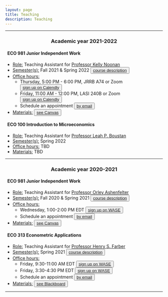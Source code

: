```yaml
---
layout: page
title: Teaching
description: Teaching
---
```


<hr />

### <center>Academic year 2021-2022</center>

#### &nbsp; ECO 981 Junior Independent Work
* <u>Role:</u> Teaching Assistant for <a href="https://economics.princeton.edu/people/">Professor Kelly Noonan</a>
* <u>Semester(s):</u> Fall 2021 & Spring 2022 <button type="button" class="btn btn-xs btn-default"><a href="https://economics.princeton.edu/undergraduate-program/independent-work/junior-independent-work/">course description</a></button>
* <u>Office hours:</u> 
  - Thursday, 5:00 PM - 6:00 PM, JRRB A74 or Zoom <button type="button" class="btn btn-xs btn-default"><a href="https://calendly.com/christine-cai/eco-981-ai-office-hours">sign up on Calendly</a></button>
  - Friday, 11:00 AM - 12:00 PM, LASI 240B or Zoom <button type="button" class="btn btn-xs btn-default"><a href="https://calendly.com/christine-cai/eco-981-ai-office-hours">sign up on Calendly</a></button>
  - Schedule an appointment <button type="button" class="btn btn-xs btn-default"><a href="mailto:christine.cai@princeton.edu">by email</a></button>
* <u>Materials:</u> <button type="button" class="btn btn-xs btn-default"><a href="https://princeton.instructure.com/courses/5014">see Canvas</a></button>
  
#### &nbsp; ECO 100 Introduction to Microeconomics
* <u>Role:</u> Teaching Assistant for <a href="https://scholar.princeton.edu/lboustan/home">Professor Leah P. Boustan</a>
* <u>Semester(s):</u> Spring 2022
* <u>Office hours:</u> TBD
* <u>Materials:</u> TBD

<hr />

### <center>Academic year 2020-2021</center>

#### &nbsp; ECO 981 Junior Independent Work
* <u>Role:</u> Teaching Assistant for <a href="https://irs.princeton.edu/people/orley-c-ashenfelter">Professor Orley Ashenfelter</a>
* <u>Semester(s):</u> Fall 2020 & Spring 2021 <button type="button" class="btn btn-xs btn-default"><a href="https://economics.princeton.edu/undergraduate-program/independent-work/junior-independent-work/">course description</a></button>
* <u>Office hours:</u> 
  - Wednesday, 1:00-2:00 PM EDT <button type="button" class="btn btn-xs btn-default"><a href="https://wase.princeton.edu">sign up on WASE</a></button>
  - Schedule an appointment <button type="button" class="btn btn-xs btn-default"><a href="mailto:christine.cai@princeton.edu">by email</a></button>
* <u>Materials:</u> <button type="button" class="btn btn-xs btn-default"><a href="https://princeton.instructure.com/groups/1110/pages">see Canvas</a></button>

#### &nbsp; ECO 313 Econometric Applications
* <u>Role:</u> Teaching Assistant for <a href="https://irs.princeton.edu/people/henry-farber">Professor Henry S. Farber</a>
* <u>Semester(s):</u> Spring 2021 <button type="button" class="btn btn-xs btn-default"><a href="https://registrar.princeton.edu/course-offerings/course-details?term=1214&courseid=001395">course description</a></button>
* <u>Office hours:</u>
  - Friday, 9:30-11:00 AM EDT <button type="button" class="btn btn-xs btn-default"><a href="https://wase.princeton.edu">sign up on WASE</a></button>
  - Friday, 3:30-4:30 PM EDT <button type="button" class="btn btn-xs btn-default"><a href="https://wase.princeton.edu">sign up on WASE</a></button>
  - Schedule an appointment <button type="button" class="btn btn-xs btn-default"><a href="mailto:christine.cai@princeton.edu">by email</a></button>
* <u>Materials:</u> <button type="button" class="btn btn-xs btn-default"><a href="https://blackboard.princeton.edu">see Blackboard</a></button>

<hr />
